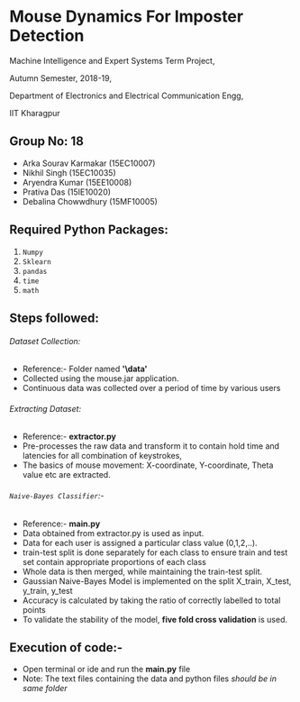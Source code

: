 # Mouse Dynamics For Imposter Detection
 
  Machine Intelligence and Expert Systems Term Project,

  Autumn Semester, 2018-19,

  Department of Electronics and Electrical Communication Engg,

  IIT Kharagpur


## Group No: 18
- Arka Sourav Karmakar         (15EC10007)
- Nikhil Singh                 (15EC10035)
- Aryendra Kumar               (15EE10008)
- Prativa Das                  (15IE10020)
- Debalina Chowwdhury          (15MF10005)

## Required Python Packages:
  1. `Numpy` 
  2. `Sklearn` 
  3. `pandas`
  4. `time`
  5. `math`

## Steps followed:
###### Dataset Collection:
- Reference:- Folder named **'\data'**
- Collected using the mouse.jar application.
- Continuous data was collected over a period of time by various users


###### Extracting Dataset:
- Reference:- **extractor.py**
- Pre-processes the raw data and transform it to contain hold time and latencies for all combination of keystrokes, 
- The basics of mouse movement: X-coordinate, Y-coordinate, Theta value etc are extracted.


###### `Naive-Bayes Classifier`:-
- Reference:- **main.py**
- Data obtained from extractor.py is used as input.
- Data for each user is assigned a particular class value (0,1,2,..).
- train-test split is done separately for each class to ensure train and test set contain appropriate proportions of each class
- Whole data is then merged, while maintaining the train-test split.
- Gaussian Naive-Bayes Model is implemented on the split X_train, X_test, y_train, y_test
- Accuracy is calculated by taking the ratio of correctly labelled to total points
- To validate the stability of the model, **five fold cross validation** is used.

## Execution of code:-
- Open terminal or ide and run the **main.py** file
- Note: The text files containing the data and python files *should be in same folder*
